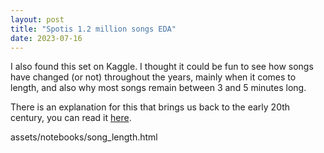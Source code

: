 ```yaml
---
layout: post
title: "Spotis 1.2 million songs EDA"
date: 2023-07-16
---
```




I also found this set on Kaggle. I thought it could be fun to see how songs have changed (or not) throughout the years, mainly when it comes to length, and also why most songs remain between 3 and 5 minutes long.

There is an explanation for this that brings us back to the early 20th century, you can read it [here](https://www.mentalfloss.com/article/655929/why-are-pop-songs-roughly-three-minutes-long).

assets/notebooks/song_length.html

